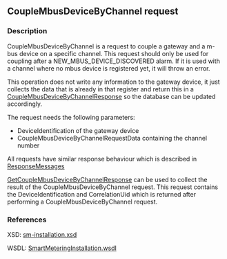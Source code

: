 ## CoupleMbusDeviceByChannel request

### Description
CoupleMbusDeviceByChannel is a request to couple a gateway and a m-bus device on a specific channel. This request should only be used for coupling after a NEW_MBUS_DEVICE_DISCOVERED alarm. If it is used with a channel where no mbus device is registered yet, it will throw an error. 

This operation does not write any information to the gateway device, it just collects the data that is already in that register and return this in a [CoupleMbusDeviceByChannelResponse](GetCoupleMbusDeviceByChannelResponse.md) so the database can be updated accordingly. 

The request needs the following parameters:
- DeviceIdentification of the gateway device
- CoupleMbusDeviceByChannelRequestData containing the channel number

All requests have similar response behaviour which is described in [ResponseMessages](ResponseMessages.md)

[GetCoupleMbusDeviceByChannelResponse](GetCoupleMbusDeviceByChannelResponse.md) can be used to collect the result of the CoupleMbusDeviceByChannel request. This request contains the DeviceIdentification and CorrelationUid which is returned after performing a CoupleMbusDeviceByChannel request.

### References

XSD: [sm-installation.xsd](https://github.com/OSGP/open-smart-grid-platform/blob/development/osgp/shared/osgp-ws-smartmetering/src/main/resources/schemas/sm-installation.xsd)

WSDL: [SmartMeteringInstallation.wsdl](https://github.com/OSGP/open-smart-grid-platform/blob/development/osgp/shared/osgp-ws-smartmetering/src/main/resources/SmartMeteringInstallation.wsdl)
